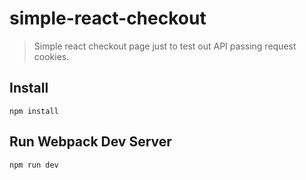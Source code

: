 # simple-react-checkout
> Simple react checkout page just to test out API passing request cookies.

## Install
```
npm install
```
## Run Webpack Dev Server
```
npm run dev
```
